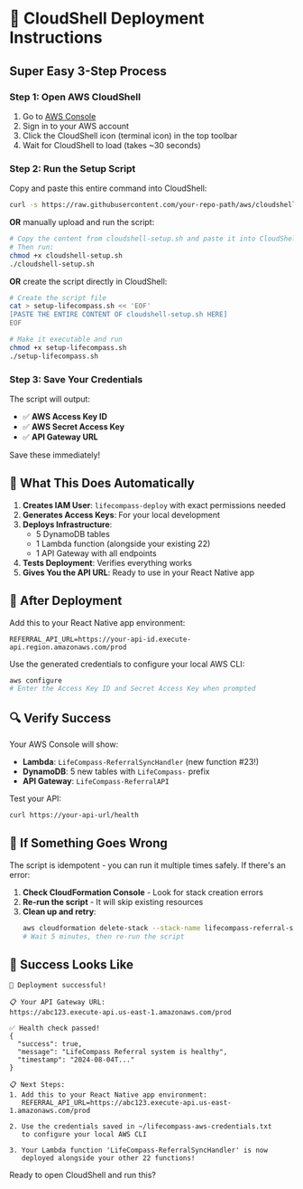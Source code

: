 # 🚀 CloudShell Deployment Instructions

## **Super Easy 3-Step Process**

### **Step 1: Open AWS CloudShell**
1. Go to [AWS Console](https://console.aws.amazon.com)
2. Sign in to your AWS account
3. Click the CloudShell icon (terminal icon) in the top toolbar
4. Wait for CloudShell to load (takes ~30 seconds)

### **Step 2: Run the Setup Script**
Copy and paste this entire command into CloudShell:

```bash
curl -s https://raw.githubusercontent.com/your-repo-path/aws/cloudshell-setup.sh | bash
```

**OR** manually upload and run the script:

```bash
# Copy the content from cloudshell-setup.sh and paste it into CloudShell
# Then run:
chmod +x cloudshell-setup.sh
./cloudshell-setup.sh
```

**OR** create the script directly in CloudShell:

```bash
# Create the script file
cat > setup-lifecompass.sh << 'EOF'
[PASTE THE ENTIRE CONTENT OF cloudshell-setup.sh HERE]
EOF

# Make it executable and run
chmod +x setup-lifecompass.sh
./setup-lifecompass.sh
```

### **Step 3: Save Your Credentials**
The script will output:
- ✅ **AWS Access Key ID**
- ✅ **AWS Secret Access Key**  
- ✅ **API Gateway URL**

Save these immediately!

## 🎯 **What This Does Automatically**

1. **Creates IAM User**: `lifecompass-deploy` with exact permissions needed
2. **Generates Access Keys**: For your local development
3. **Deploys Infrastructure**: 
   - 5 DynamoDB tables
   - 1 Lambda function (alongside your existing 22)
   - 1 API Gateway with all endpoints
4. **Tests Deployment**: Verifies everything works
5. **Gives You the API URL**: Ready to use in your React Native app

## 📱 **After Deployment**

Add this to your React Native app environment:
```env
REFERRAL_API_URL=https://your-api-id.execute-api.region.amazonaws.com/prod
```

Use the generated credentials to configure your local AWS CLI:
```bash
aws configure
# Enter the Access Key ID and Secret Access Key when prompted
```

## 🔍 **Verify Success**

Your AWS Console will show:
- **Lambda**: `LifeCompass-ReferralSyncHandler` (new function #23!)
- **DynamoDB**: 5 new tables with `LifeCompass-` prefix
- **API Gateway**: `LifeCompass-ReferralAPI`

Test your API:
```bash
curl https://your-api-url/health
```

## 🚨 **If Something Goes Wrong**

The script is idempotent - you can run it multiple times safely. If there's an error:

1. **Check CloudFormation Console** - Look for stack creation errors
2. **Re-run the script** - It will skip existing resources
3. **Clean up and retry**:
   ```bash
   aws cloudformation delete-stack --stack-name lifecompass-referral-system
   # Wait 5 minutes, then re-run the script
   ```

## 🎉 **Success Looks Like**

```
🎉 Deployment successful!

📋 Your API Gateway URL:
https://abc123.execute-api.us-east-1.amazonaws.com/prod

✅ Health check passed!
{
  "success": true,
  "message": "LifeCompass Referral system is healthy",
  "timestamp": "2024-08-04T..."
}

📋 Next Steps:
1. Add this to your React Native app environment:
   REFERRAL_API_URL=https://abc123.execute-api.us-east-1.amazonaws.com/prod

2. Use the credentials saved in ~/lifecompass-aws-credentials.txt
   to configure your local AWS CLI

3. Your Lambda function 'LifeCompass-ReferralSyncHandler' is now
   deployed alongside your other 22 functions!
```

Ready to open CloudShell and run this?